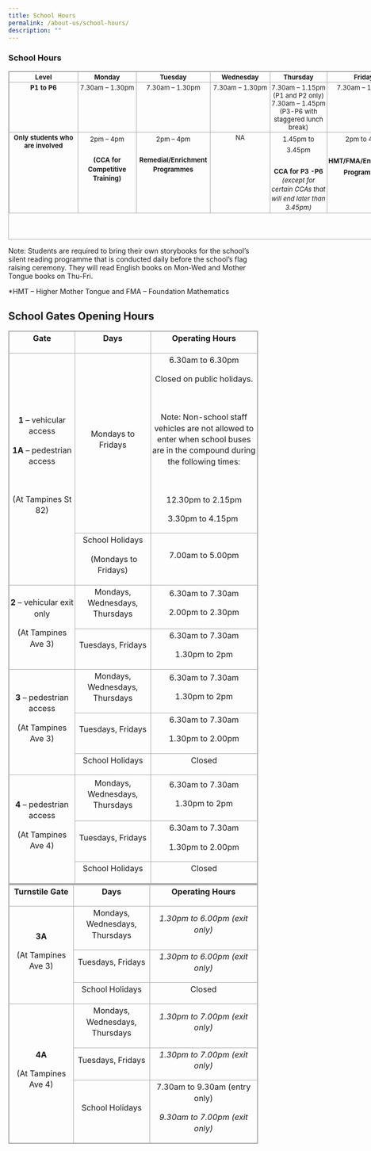 ```yaml
---
title: School Hours
permalink: /about-us/school-hours/
description: ""
---
```

### School Hours

<table border="1" cellspacing="0" cellpadding="0" class="iveo_table ives_tab_simple3" style="margin: 0px; outline: 0px; padding: 0px; border-collapse: collapse; border: 1px solid rgb(170, 170, 170); text-align: left; width: 793px; height: 340px;"><tbody style="margin: 0px; outline: 0px; padding: 0px;"><tr style="margin: 0px; outline: 0px; padding: 0px;"><td valign="top" style="margin: 0px; outline: 0px; padding: 2px; text-align: center; border: 1px solid rgb(170, 170, 170); width: 129px;"><font size="2" style="margin: 0px; outline: 0px; padding: 0px;"><b style="margin: 0px; outline: 0px; padding: 0px;">Level</b></font></td><td valign="top" style="margin: 0px; outline: 0px; padding: 2px; text-align: center; border: 1px solid rgb(170, 170, 170); width: 124px;"><font size="2" style="margin: 0px; outline: 0px; padding: 0px;"><b style="margin: 0px; outline: 0px; padding: 0px;">Monday</b></font></td><td valign="top" style="margin: 0px; outline: 0px; padding: 2px; text-align: center; border: 1px solid rgb(170, 170, 170); width: 139px;"><font size="2" style="margin: 0px; outline: 0px; padding: 0px;"><b style="margin: 0px; outline: 0px; padding: 0px;">Tuesday</b></font></td><td valign="top" style="margin: 0px; outline: 0px; padding: 2px; text-align: center; border: 1px solid rgb(170, 170, 170); width: 133px;"><font size="2" style="margin: 0px; outline: 0px; padding: 0px;"><b style="margin: 0px; outline: 0px; padding: 0px;">Wednesday</b></font></td><td valign="top" style="margin: 0px; outline: 0px; padding: 2px; text-align: center; border: 1px solid rgb(170, 170, 170); width: 131px;"><font size="2" style="margin: 0px; outline: 0px; padding: 0px;"><b style="margin: 0px; outline: 0px; padding: 0px;">Thursday</b></font></td><td valign="top" style="margin: 0px; outline: 0px; padding: 2px; text-align: center; border: 1px solid rgb(170, 170, 170); width: 135px;"><font size="2" style="margin: 0px; outline: 0px; padding: 0px;"><b style="margin: 0px; outline: 0px; padding: 0px;">Friday</b></font></td></tr><tr style="margin: 0px; outline: 0px; padding: 0px;"><td valign="top" style="margin: 0px; outline: 0px; padding: 2px; text-align: center; border: 1px solid rgb(170, 170, 170); width: 107.9pt;"><font size="2" style="margin: 0px; outline: 0px; padding: 0px;"><b style="margin: 0px; outline: 0px; padding: 0px;">P1 to P6</b></font></td><td valign="top" style="margin: 0px; outline: 0px; padding: 2px; text-align: center; border: 1px solid rgb(170, 170, 170); width: 103.35pt;"><font size="2" style="margin: 0px; outline: 0px; padding: 0px;">7.30am – 1.30pm</font></td><td valign="top" style="margin: 0px; outline: 0px; padding: 2px; text-align: center; border: 1px solid rgb(170, 170, 170); width: 112.45pt;"><font size="2" style="margin: 0px; outline: 0px; padding: 0px;">7.30am – 1.30pm</font></td><td valign="top" style="margin: 0px; outline: 0px; padding: 2px; text-align: center; border: 1px solid rgb(170, 170, 170); width: 107.9pt;"><font size="2" style="margin: 0px; outline: 0px; padding: 0px;">7.30am – 1.30pm</font></td><td valign="top" style="margin: 0px; outline: 0px; padding: 2px; text-align: center; border: 1px solid rgb(170, 170, 170); width: 107.95pt;"><font size="2" style="margin: 0px; outline: 0px; padding: 0px;">7.30am – 1.15pm<br style="margin: 0px; outline: 0px; padding: 0px;">(P1 and P2 only)<br style="margin: 0px; outline: 0px; padding: 0px;">7.30am – 1.45pm<br style="margin: 0px; outline: 0px; padding: 0px;">(P3-P6 with staggered lunch break)</font></td><td valign="top" style="margin: 0px; outline: 0px; padding: 2px; text-align: center; border: 1px solid rgb(170, 170, 170); width: 107.95pt;"><font size="2" style="margin: 0px; outline: 0px; padding: 0px;">7.30am – 1.30pm</font></td></tr><tr style="margin: 0px; outline: 0px; padding: 0px;"><td valign="top" style="margin: 0px; outline: 0px; padding: 2px; text-align: center; border: 1px solid rgb(170, 170, 170); width: 107.9pt;"><font size="2" style="margin: 0px; outline: 0px; padding: 0px;"><strong style="margin: 0px; outline: 0px; padding: 0px;">Only</strong><span>&nbsp;</span><strong style="margin: 0px; outline: 0px; padding: 0px;">students</strong><span>&nbsp;</span><strong style="margin: 0px; outline: 0px; padding: 0px;">who are</strong><span>&nbsp;</span><strong style="margin: 0px; outline: 0px; padding: 0px;">involved</strong></font></td><td valign="top" style="margin: 0px; outline: 0px; padding: 2px; text-align: left; border: 1px solid rgb(170, 170, 170); width: 103.35pt;"><div style="margin: 0px; outline: 0px; padding: 0px; line-height: 22.4px; text-align: center;"><span style="margin: 0px; outline: 0px; padding: 0px; font-size: small; background-color: initial;">2pm – 4pm</span><br style="margin: 0px; outline: 0px; padding: 0px;"></div><div style="margin: 0px; outline: 0px; padding: 0px; line-height: 22.4px; text-align: center;"><span style="margin: 0px; outline: 0px; padding: 0px; font-size: small; background-color: initial;"><br style="margin: 0px; outline: 0px; padding: 0px;"></span></div><div style="margin: 0px; outline: 0px; padding: 0px; line-height: 22.4px; text-align: center;"><span style="margin: 0px; outline: 0px; padding: 0px; background-color: initial;"><font size="2" style="margin: 0px; outline: 0px; padding: 0px;"><div style="margin: 0px; outline: 0px; padding: 0px; line-height: 18.2px;"><b style="margin: 0px; outline: 0px; padding: 0px;">(CCA for Competitive Training)</b></div></font></span></div><font size="2" style="margin: 0px; outline: 0px; padding: 0px;"><em style="margin: 0px; outline: 0px; padding: 0px;"></em></font></td><td valign="top" style="margin: 0px; outline: 0px; padding: 2px; text-align: left; border: 1px solid rgb(170, 170, 170); width: 112.45pt;"><div style="margin: 0px; outline: 0px; padding: 0px; line-height: 22.4px; text-align: center;"><span style="margin: 0px; outline: 0px; padding: 0px; font-size: small; background-color: initial;">2pm – 4pm</span><br style="margin: 0px; outline: 0px; padding: 0px;"></div><div style="margin: 0px; outline: 0px; padding: 0px; line-height: 22.4px; text-align: center;"><span style="margin: 0px; outline: 0px; padding: 0px; font-size: small; background-color: initial;"><br style="margin: 0px; outline: 0px; padding: 0px;"></span></div><div style="margin: 0px; outline: 0px; padding: 0px; line-height: 22.4px; text-align: center;"><span style="margin: 0px; outline: 0px; padding: 0px; background-color: initial;"><font size="2" style="margin: 0px; outline: 0px; padding: 0px;"><div style="margin: 0px; outline: 0px; padding: 0px; line-height: 18.2px;"><b style="margin: 0px; outline: 0px; padding: 0px;">Remedial/Enrichment Programmes</b></div></font></span></div></td><td valign="top" style="margin: 0px; outline: 0px; padding: 2px; text-align: center; border: 1px solid rgb(170, 170, 170); width: 107.9pt;"><font size="2" style="margin: 0px; outline: 0px; padding: 0px;">NA</font></td><td valign="top" style="margin: 0px; outline: 0px; padding: 2px; text-align: left; border: 1px solid rgb(170, 170, 170); width: 107.95pt;"><div style="margin: 0px; outline: 0px; padding: 0px; line-height: 22.4px; text-align: center;"><span style="margin: 0px; outline: 0px; padding: 0px; font-size: small; text-align: left; background-color: initial;">1.45pm to 3.45pm</span><br style="margin: 0px; outline: 0px; padding: 0px;"></div><div style="margin: 0px; outline: 0px; padding: 0px; line-height: 22.4px; text-align: center;"><span style="margin: 0px; outline: 0px; padding: 0px; font-size: small; text-align: left; background-color: initial;"><br style="margin: 0px; outline: 0px; padding: 0px;"></span></div><font size="2" style="margin: 0px; outline: 0px; padding: 0px;"><div style="margin: 0px; outline: 0px; padding: 0px; line-height: 18.2px; text-align: center;"><span style="margin: 0px; outline: 0px; padding: 0px; background-color: initial;"><b style="margin: 0px; outline: 0px; padding: 0px;">CCA for P3 -P6</b></span></div><i style="margin: 0px; outline: 0px; padding: 0px;"><div style="margin: 0px; outline: 0px; padding: 0px; line-height: 18.2px; text-align: center;"><i style="margin: 0px; outline: 0px; padding: 0px; background-color: initial;">(except for certain CCAs that will end</i><span style="margin: 0px; outline: 0px; padding: 0px; background-color: initial;"><span>&nbsp;</span></span><em style="margin: 0px; outline: 0px; padding: 0px; background-color: initial;">later than 3.45pm)</em></div></i></font></td><td valign="top" style="margin: 0px; outline: 0px; padding: 2px; text-align: left; border: 1px solid rgb(170, 170, 170); width: 107.95pt;"><div style="margin: 0px; outline: 0px; padding: 0px; line-height: 22.4px; text-align: center;"><span style="margin: 0px; outline: 0px; padding: 0px; font-size: small; text-align: left; background-color: initial;">2pm to 4pm</span><br style="margin: 0px; outline: 0px; padding: 0px;"></div><div style="margin: 0px; outline: 0px; padding: 0px; line-height: 22.4px; text-align: center;"><span style="margin: 0px; outline: 0px; padding: 0px; font-size: small; text-align: left; background-color: initial;"><br style="margin: 0px; outline: 0px; padding: 0px;"></span></div><div style="margin: 0px; outline: 0px; padding: 0px; line-height: 22.4px; text-align: center;"><span style="margin: 0px; outline: 0px; padding: 0px; font-size: small; text-align: left; background-color: initial;"><b style="margin: 0px; outline: 0px; padding: 0px;">HMT/FMA/Enrichment Programmes</b></span></div></td></tr></tbody></table>

  

Note: Students are required to bring their own storybooks for the school’s silent reading programme that is conducted daily before the school’s flag raising ceremony. They will read English books on Mon-Wed and Mother Tongue books on Thu-Fri. 

  

\*HMT – Higher Mother Tongue and FMA – Foundation Mathematics

School Gates Opening Hours
--------------------------

<table class="iveo_table ives_tab_simple3" style="margin: 0px; outline: 0px; padding: 0px; border-collapse: collapse; border: 1px solid rgb(170, 170, 170);"><colgroup style="margin: 0px; outline: 0px; padding: 0px;"><col width="212" style="margin: 0px; outline: 0px; padding: 0px;"><col width="229" style="margin: 0px; outline: 0px; padding: 0px;"><col width="430" style="margin: 0px; outline: 0px; padding: 0px;"></colgroup><tbody style="margin: 0px; outline: 0px; padding: 0px;"><tr style="margin: 0px; outline: 0px; padding: 0px; height: 24.25pt;"><td style="margin: 0px; outline: 0px; padding: 2px; text-align: center; border: 1px solid rgb(170, 170, 170);"><p dir="ltr" style="margin: 0px 0px 1em; outline: 0px; padding: 0px; line-height: 22.4px;"><b style="margin: 0px; outline: 0px; padding: 0px;">Gate</b></p></td><td style="margin: 0px; outline: 0px; padding: 2px; text-align: center; border: 1px solid rgb(170, 170, 170);"><p dir="ltr" style="margin: 0px 0px 1em; outline: 0px; padding: 0px; line-height: 22.4px;"><b style="margin: 0px; outline: 0px; padding: 0px;">Days</b></p></td><td style="margin: 0px; outline: 0px; padding: 2px; text-align: center; border: 1px solid rgb(170, 170, 170);"><p dir="ltr" style="margin: 0px 0px 1em; outline: 0px; padding: 0px; line-height: 22.4px;"><b style="margin: 0px; outline: 0px; padding: 0px;">Operating Hours</b></p></td></tr><tr style="margin: 0px; outline: 0px; padding: 0px; height: 231.25pt;"><td rowspan="2" style="margin: 0px; outline: 0px; padding: 2px; text-align: center; border: 1px solid rgb(170, 170, 170);"><p dir="ltr" style="margin: 0px 0px 1em; outline: 0px; padding: 0px; line-height: 22.4px;"><b style="margin: 0px; outline: 0px; padding: 0px;">1</b><span>&nbsp;</span>– vehicular access</p><p dir="ltr" style="margin: 0px 0px 1em; outline: 0px; padding: 0px; line-height: 22.4px;"><b style="margin: 0px; outline: 0px; padding: 0px;">1A</b><span>&nbsp;</span>– pedestrian access</p><p dir="ltr" style="margin: 0px 0px 1em; outline: 0px; padding: 0px; line-height: 22.4px;">&nbsp;</p><p dir="ltr" style="margin: 0px 0px 1em; outline: 0px; padding: 0px; line-height: 22.4px;">(At Tampines St 82)</p></td><td style="margin: 0px; outline: 0px; padding: 2px; text-align: center; border: 1px solid rgb(170, 170, 170);"><p dir="ltr" style="margin: 0px 0px 1em; outline: 0px; padding: 0px; line-height: 22.4px;">Mondays to Fridays</p></td><td style="margin: 0px; outline: 0px; padding: 2px; text-align: center; border: 1px solid rgb(170, 170, 170);"><p dir="ltr" style="margin: 0px 0px 1em; outline: 0px; padding: 0px; line-height: 22.4px;">6.30am to 6.30pm</p><p dir="ltr" style="margin: 0px 0px 1em; outline: 0px; padding: 0px; line-height: 22.4px;">Closed on public holidays.</p><p dir="ltr" style="margin: 0px 0px 1em; outline: 0px; padding: 0px; line-height: 22.4px;">&nbsp;</p><p dir="ltr" style="margin: 0px 0px 1em; outline: 0px; padding: 0px; line-height: 22.4px;">Note: Non-school staff vehicles are not allowed to enter when school buses are in the compound during the following times:</p><p dir="ltr" style="margin: 0px 0px 1em; outline: 0px; padding: 0px; line-height: 22.4px;">&nbsp;</p><p dir="ltr" style="margin: 0px 0px 1em; outline: 0px; padding: 0px; line-height: 22.4px;">12.30pm to 2.15pm</p><p dir="ltr" style="margin: 0px 0px 1em; outline: 0px; padding: 0px; line-height: 22.4px;">3.30pm to 4.15pm&nbsp;</p></td></tr><tr style="margin: 0px; outline: 0px; padding: 0px; height: 49.75pt;"><td style="margin: 0px; outline: 0px; padding: 2px; text-align: center; border: 1px solid rgb(170, 170, 170);"><p dir="ltr" style="margin: 0px 0px 1em; outline: 0px; padding: 0px; line-height: 22.4px;">School Holidays</p><p dir="ltr" style="margin: 0px 0px 1em; outline: 0px; padding: 0px; line-height: 22.4px;">&nbsp;(Mondays to Fridays)</p></td><td style="margin: 0px; outline: 0px; padding: 2px; text-align: center; border: 1px solid rgb(170, 170, 170);"><p dir="ltr" style="margin: 0px 0px 1em; outline: 0px; padding: 0px; line-height: 22.4px;">7.00am to 5.00pm</p></td></tr><tr style="margin: 0px; outline: 0px; padding: 0px; height: 49.75pt;"><td rowspan="2" style="margin: 0px; outline: 0px; padding: 2px; text-align: center; border: 1px solid rgb(170, 170, 170);"><p dir="ltr" style="margin: 0px 0px 1em; outline: 0px; padding: 0px; line-height: 22.4px;"><b style="margin: 0px; outline: 0px; padding: 0px;">2</b><span>&nbsp;</span>– vehicular exit only</p><p dir="ltr" style="margin: 0px 0px 1em; outline: 0px; padding: 0px; line-height: 22.4px;">(At Tampines Ave 3)</p></td><td style="margin: 0px; outline: 0px; padding: 2px; text-align: center; border: 1px solid rgb(170, 170, 170);"><p dir="ltr" style="margin: 0px 0px 1em; outline: 0px; padding: 0px; line-height: 22.4px;">Mondays, Wednesdays, Thursdays</p></td><td style="margin: 0px; outline: 0px; padding: 2px; text-align: center; border: 1px solid rgb(170, 170, 170);"><p dir="ltr" style="margin: 0px 0px 1em; outline: 0px; padding: 0px; line-height: 22.4px;">6.30am to 7.30am</p><p dir="ltr" style="margin: 0px 0px 1em; outline: 0px; padding: 0px; line-height: 22.4px;">2.00pm to 2.30pm</p></td></tr><tr style="margin: 0px; outline: 0px; padding: 0px; height: 49.75pt;"><td style="margin: 0px; outline: 0px; padding: 2px; text-align: center; border: 1px solid rgb(170, 170, 170);"><p dir="ltr" style="margin: 0px 0px 1em; outline: 0px; padding: 0px; line-height: 22.4px;">Tuesdays, Fridays</p></td><td style="margin: 0px; outline: 0px; padding: 2px; text-align: center; border: 1px solid rgb(170, 170, 170);"><p dir="ltr" style="margin: 0px 0px 1em; outline: 0px; padding: 0px; line-height: 22.4px;">6.30am to 7.30am</p><p dir="ltr" style="margin: 0px 0px 1em; outline: 0px; padding: 0px; line-height: 22.4px;">1.30pm to 2pm</p></td></tr><tr style="margin: 0px; outline: 0px; padding: 0px; height: 49.75pt;"><td rowspan="3" style="margin: 0px; outline: 0px; padding: 2px; text-align: center; border: 1px solid rgb(170, 170, 170);"><p dir="ltr" style="margin: 0px 0px 1em; outline: 0px; padding: 0px; line-height: 22.4px;"><b style="margin: 0px; outline: 0px; padding: 0px;">3</b><span>&nbsp;</span>– pedestrian access</p><p dir="ltr" style="margin: 0px 0px 1em; outline: 0px; padding: 0px; line-height: 22.4px;">(At Tampines Ave 3)</p></td><td style="margin: 0px; outline: 0px; padding: 2px; text-align: center; border: 1px solid rgb(170, 170, 170);"><p dir="ltr" style="margin: 0px 0px 1em; outline: 0px; padding: 0px; line-height: 22.4px;">Mondays, Wednesdays, Thursdays</p></td><td style="margin: 0px; outline: 0px; padding: 2px; text-align: center; border: 1px solid rgb(170, 170, 170);"><p dir="ltr" style="margin: 0px 0px 1em; outline: 0px; padding: 0px; line-height: 22.4px;">6.30am to 7.30am</p><p dir="ltr" style="margin: 0px 0px 1em; outline: 0px; padding: 0px; line-height: 22.4px;">1.30pm to 2pm</p></td></tr><tr style="margin: 0px; outline: 0px; padding: 0px; height: 49.75pt;"><td style="margin: 0px; outline: 0px; padding: 2px; text-align: center; border: 1px solid rgb(170, 170, 170);"><p dir="ltr" style="margin: 0px 0px 1em; outline: 0px; padding: 0px; line-height: 22.4px;">Tuesdays, Fridays</p></td><td style="margin: 0px; outline: 0px; padding: 2px; text-align: center; border: 1px solid rgb(170, 170, 170);"><p dir="ltr" style="margin: 0px 0px 1em; outline: 0px; padding: 0px; line-height: 22.4px;">6.30am to 7.30am</p><p dir="ltr" style="margin: 0px 0px 1em; outline: 0px; padding: 0px; line-height: 22.4px;">1.30pm to 2.00pm</p></td></tr><tr style="margin: 0px; outline: 0px; padding: 0px; height: 24.25pt;"><td style="margin: 0px; outline: 0px; padding: 2px; text-align: center; border: 1px solid rgb(170, 170, 170);"><p dir="ltr" style="margin: 0px 0px 1em; outline: 0px; padding: 0px; line-height: 22.4px;">School Holidays</p></td><td style="margin: 0px; outline: 0px; padding: 2px; text-align: center; border: 1px solid rgb(170, 170, 170);"><p dir="ltr" style="margin: 0px 0px 1em; outline: 0px; padding: 0px; line-height: 22.4px;">Closed</p></td></tr><tr style="margin: 0px; outline: 0px; padding: 0px; height: 70pt;"><td rowspan="3" style="margin: 0px; outline: 0px; padding: 2px; text-align: center; border: 1px solid rgb(170, 170, 170);"><p dir="ltr" style="margin: 0px 0px 1em; outline: 0px; padding: 0px; line-height: 22.4px;"><b style="margin: 0px; outline: 0px; padding: 0px;">4</b><span>&nbsp;</span>– pedestrian access</p><p dir="ltr" style="margin: 0px 0px 1em; outline: 0px; padding: 0px; line-height: 22.4px;">(At Tampines Ave 4)</p></td><td style="margin: 0px; outline: 0px; padding: 2px; text-align: center; border: 1px solid rgb(170, 170, 170);"><p dir="ltr" style="margin: 0px 0px 1em; outline: 0px; padding: 0px; line-height: 22.4px;">Mondays, Wednesdays, Thursdays</p></td><td style="margin: 0px; outline: 0px; padding: 2px; text-align: center; border: 1px solid rgb(170, 170, 170);"><p dir="ltr" style="margin: 0px 0px 1em; outline: 0px; padding: 0px; line-height: 22.4px;">6.30am to 7.30am</p><p dir="ltr" style="margin: 0px 0px 1em; outline: 0px; padding: 0px; line-height: 22.4px;">1.30pm to 2pm</p></td></tr><tr style="margin: 0px; outline: 0px; padding: 0px; height: 49.75pt;"><td style="margin: 0px; outline: 0px; padding: 2px; text-align: center; border: 1px solid rgb(170, 170, 170);"><p dir="ltr" style="margin: 0px 0px 1em; outline: 0px; padding: 0px; line-height: 22.4px;">Tuesdays, Fridays</p></td><td style="margin: 0px; outline: 0px; padding: 2px; text-align: center; border: 1px solid rgb(170, 170, 170);"><p dir="ltr" style="margin: 0px 0px 1em; outline: 0px; padding: 0px; line-height: 22.4px;">6.30am to 7.30am</p><p dir="ltr" style="margin: 0px 0px 1em; outline: 0px; padding: 0px; line-height: 22.4px;">1.30pm to 2.00pm</p></td></tr><tr style="margin: 0px; outline: 0px; padding: 0px; height: 24.25pt;"><td style="margin: 0px; outline: 0px; padding: 2px; text-align: center; border: 1px solid rgb(170, 170, 170);"><p dir="ltr" style="margin: 0px 0px 1em; outline: 0px; padding: 0px; line-height: 22.4px;">School Holidays</p></td><td style="margin: 0px; outline: 0px; padding: 2px; text-align: center; border: 1px solid rgb(170, 170, 170);"><p dir="ltr" style="margin: 0px 0px 1em; outline: 0px; padding: 0px; line-height: 22.4px;">Closed</p></td></tr></tbody></table>

  
  

<table class="iveo_table ives_tab_simple3" style="margin: 0px; outline: 0px; padding: 0px; border-collapse: collapse; border: 1px solid rgb(170, 170, 170);"><colgroup style="margin: 0px; outline: 0px; padding: 0px;"><col width="212" style="margin: 0px; outline: 0px; padding: 0px;"><col width="229" style="margin: 0px; outline: 0px; padding: 0px;"><col width="430" style="margin: 0px; outline: 0px; padding: 0px;"></colgroup><tbody style="margin: 0px; outline: 0px; padding: 0px;"><tr style="margin: 0px; outline: 0px; padding: 0px; height: 24.25pt;"><td style="margin: 0px; outline: 0px; padding: 2px; text-align: center; border: 1px solid rgb(170, 170, 170);"><p dir="ltr" style="margin: 0px 0px 1em; outline: 0px; padding: 0px; line-height: 22.4px;"><b style="margin: 0px; outline: 0px; padding: 0px;">Turnstile Gate</b></p></td><td style="margin: 0px; outline: 0px; padding: 2px; text-align: center; border: 1px solid rgb(170, 170, 170);"><p dir="ltr" style="margin: 0px 0px 1em; outline: 0px; padding: 0px; line-height: 22.4px;"><b style="margin: 0px; outline: 0px; padding: 0px;">Days</b></p></td><td style="margin: 0px; outline: 0px; padding: 2px; text-align: center; border: 1px solid rgb(170, 170, 170);"><p dir="ltr" style="margin: 0px 0px 1em; outline: 0px; padding: 0px; line-height: 22.4px;"><b style="margin: 0px; outline: 0px; padding: 0px;">Operating Hours</b></p></td></tr><tr style="margin: 0px; outline: 0px; padding: 0px; height: 37.75pt;"><td rowspan="3" style="margin: 0px; outline: 0px; padding: 2px; text-align: center; border: 1px solid rgb(170, 170, 170);"><p dir="ltr" style="margin: 0px 0px 1em; outline: 0px; padding: 0px; line-height: 22.4px;"><b style="margin: 0px; outline: 0px; padding: 0px;">3A</b></p><p dir="ltr" style="margin: 0px 0px 1em; outline: 0px; padding: 0px; line-height: 22.4px;">(At Tampines Ave 3)</p></td><td style="margin: 0px; outline: 0px; padding: 2px; text-align: center; border: 1px solid rgb(170, 170, 170);"><p dir="ltr" style="margin: 0px 0px 1em; outline: 0px; padding: 0px; line-height: 22.4px;">Mondays, Wednesdays, Thursdays</p></td><td style="margin: 0px; outline: 0px; padding: 2px; text-align: center; border: 1px solid rgb(170, 170, 170);"><p dir="ltr" style="margin: 0px 0px 1em; outline: 0px; padding: 0px; line-height: 22.4px;"><i style="margin: 0px; outline: 0px; padding: 0px;">1.30pm to 6.00pm (exit only)</i></p></td></tr><tr style="margin: 0px; outline: 0px; padding: 0px; height: 24.25pt;"><td style="margin: 0px; outline: 0px; padding: 2px; text-align: center; border: 1px solid rgb(170, 170, 170);"><p dir="ltr" style="margin: 0px 0px 1em; outline: 0px; padding: 0px; line-height: 22.4px;">Tuesdays, Fridays</p></td><td style="margin: 0px; outline: 0px; padding: 2px; text-align: center; border: 1px solid rgb(170, 170, 170);"><p dir="ltr" style="margin: 0px 0px 1em; outline: 0px; padding: 0px; line-height: 22.4px;"><i style="margin: 0px; outline: 0px; padding: 0px;">1.30pm to 6.00pm (exit only)</i></p></td></tr><tr style="margin: 0px; outline: 0px; padding: 0px; height: 24.25pt;"><td style="margin: 0px; outline: 0px; padding: 2px; text-align: center; border: 1px solid rgb(170, 170, 170);"><p dir="ltr" style="margin: 0px 0px 1em; outline: 0px; padding: 0px; line-height: 22.4px;">School Holidays</p></td><td style="margin: 0px; outline: 0px; padding: 2px; text-align: center; border: 1px solid rgb(170, 170, 170);"><p dir="ltr" style="margin: 0px 0px 1em; outline: 0px; padding: 0px; line-height: 22.4px;">Closed</p></td></tr><tr style="margin: 0px; outline: 0px; padding: 0px; height: 37.75pt;"><td rowspan="3" style="margin: 0px; outline: 0px; padding: 2px; text-align: center; border: 1px solid rgb(170, 170, 170);"><p dir="ltr" style="margin: 0px 0px 1em; outline: 0px; padding: 0px; line-height: 22.4px;"><b style="margin: 0px; outline: 0px; padding: 0px;">4A</b></p><p dir="ltr" style="margin: 0px 0px 1em; outline: 0px; padding: 0px; line-height: 22.4px;">(At Tampines Ave 4)</p></td><td style="margin: 0px; outline: 0px; padding: 2px; text-align: center; border: 1px solid rgb(170, 170, 170);"><p dir="ltr" style="margin: 0px 0px 1em; outline: 0px; padding: 0px; line-height: 22.4px;">Mondays, Wednesdays, Thursdays</p></td><td style="margin: 0px; outline: 0px; padding: 2px; text-align: center; border: 1px solid rgb(170, 170, 170);"><p dir="ltr" style="margin: 0px 0px 1em; outline: 0px; padding: 0px; line-height: 22.4px;"><i style="margin: 0px; outline: 0px; padding: 0px;">1.30pm to 7.00pm (exit only)</i></p></td></tr><tr style="margin: 0px; outline: 0px; padding: 0px; height: 24.25pt;"><td style="margin: 0px; outline: 0px; padding: 2px; text-align: center; border: 1px solid rgb(170, 170, 170);"><p dir="ltr" style="margin: 0px 0px 1em; outline: 0px; padding: 0px; line-height: 22.4px;">Tuesdays, Fridays</p></td><td style="margin: 0px; outline: 0px; padding: 2px; text-align: center; border: 1px solid rgb(170, 170, 170);"><p dir="ltr" style="margin: 0px 0px 1em; outline: 0px; padding: 0px; line-height: 22.4px;"><i style="margin: 0px; outline: 0px; padding: 0px;">1.30pm to 7.00pm (exit only)</i></p></td></tr><tr style="margin: 0px; outline: 0px; padding: 0px; height: 49.75pt;"><td style="margin: 0px; outline: 0px; padding: 2px; text-align: center; border: 1px solid rgb(170, 170, 170);"><p dir="ltr" style="margin: 0px 0px 1em; outline: 0px; padding: 0px; line-height: 22.4px;">School Holidays</p></td><td style="margin: 0px; outline: 0px; padding: 2px; text-align: center; border: 1px solid rgb(170, 170, 170);"><p dir="ltr" style="margin: 0px 0px 1em; outline: 0px; padding: 0px; line-height: 22.4px;">7.30am to 9.30am (entry only)</p><p dir="ltr" style="margin: 0px 0px 1em; outline: 0px; padding: 0px; line-height: 22.4px;"><i style="margin: 0px; outline: 0px; padding: 0px;">9.30am to 7.00pm (exit only)</i></p></td></tr></tbody></table>